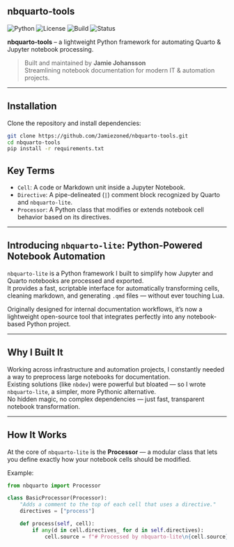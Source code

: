 ## nbquarto-tools

![Python](https://img.shields.io/badge/python-3.11-blue.svg)
![License](https://img.shields.io/badge/license-Apache%202.0-green.svg)
![Build](https://img.shields.io/badge/build-passing-brightgreen.svg)
![Status](https://img.shields.io/badge/version-1.0.0-blue.svg)

**nbquarto-tools** – a lightweight Python framework for automating Quarto & Jupyter notebook processing.

> Built and maintained by **Jamie Johansson**  
> Streamlining notebook documentation for modern IT & automation projects.

---

## Installation

Clone the repository and install dependencies:

```bash
git clone https://github.com/Jamiezoned/nbquarto-tools.git
cd nbquarto-tools
pip install -r requirements.txt
```

## Key Terms

- `Cell`: A code or Markdown unit inside a Jupyter Notebook.
- `Directive`: A pipe-delineated (`|`) comment block recognized by Quarto and `nbquarto-lite`.
- `Processor`: A Python class that modifies or extends notebook cell behavior based on its directives.

---

## Introducing `nbquarto-lite`: Python-Powered Notebook Automation

`nbquarto-lite` is a Python framework I built to simplify how Jupyter and Quarto notebooks are processed and exported.  
It provides a fast, scriptable interface for automatically transforming cells, cleaning markdown, and generating `.qmd` files — without ever touching Lua.

Originally designed for internal documentation workflows, it’s now a lightweight open-source tool that integrates perfectly into any notebook-based Python project.

---

## Why I Built It

Working across infrastructure and automation projects, I constantly needed a way to preprocess large notebooks for documentation.  
Existing solutions (like `nbdev`) were powerful but bloated — so I wrote `nbquarto-lite`, a simpler, more Pythonic alternative.  
No hidden magic, no complex dependencies — just fast, transparent notebook transformation.

---

## How It Works

At the core of `nbquarto-lite` is the **Processor** — a modular class that lets you define exactly how your notebook cells should be modified.

Example:

```python
from nbquarto import Processor

class BasicProcessor(Processor):
    "Adds a comment to the top of each cell that uses a directive."
    directives = ["process"]

    def process(self, cell):
        if any(d in cell.directives_ for d in self.directives):
            cell.source = f"# Processed by nbquarto-lite\n{cell.source}"
